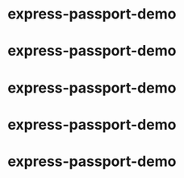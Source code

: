 # express-passport-demo
# express-passport-demo
# express-passport-demo
# express-passport-demo
# express-passport-demo
